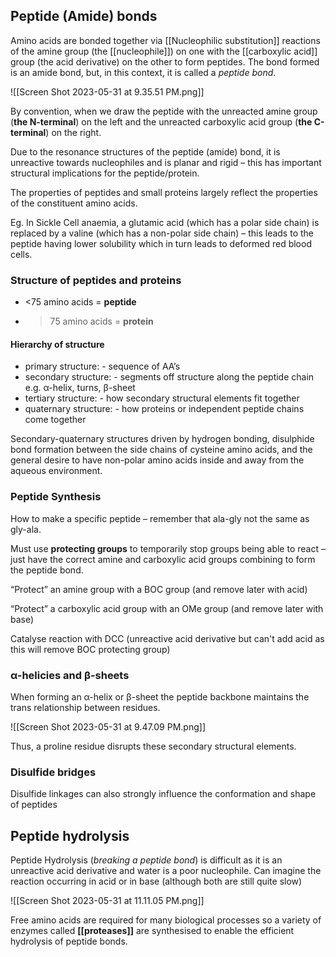 ## Peptide (Amide) bonds

Amino acids are bonded together via [[Nucleophilic substitution]] reactions of the amine group (the [[nucleophile]]) on one with the [[carboxylic acid]] group (the acid derivative) on the other to form peptides. The bond formed is an amide bond, but, in this context, it is called a *peptide bond*.

![[Screen Shot 2023-05-31 at 9.35.51 PM.png]]

By convention, when we draw the peptide with the unreacted amine group (**the N-terminal**) on the left and the unreacted carboxylic acid group (**the C-terminal**) on the right.

Due to the resonance structures of the peptide (amide) bond, it is unreactive towards nucleophiles and is planar and rigid – this has important structural implications for the peptide/protein.

The properties of peptides and small proteins largely reflect the properties of the constituent amino acids. 

Eg. In Sickle Cell anaemia, a glutamic acid (which has a polar side chain) is replaced by a valine (which has a non-polar side chain) – this leads to the peptide having lower solubility which in turn leads to deformed red blood cells.

### Structure of peptides and proteins

- <75 amino acids = **peptide**
- >75 amino acids = **protein**

#### Hierarchy of structure
- primary structure: - sequence of AA’s
- secondary structure: - segments off structure along the peptide chain e.g. α-helix, turns, β-sheet 
- tertiary structure: - how secondary structural elements fit together 
- quaternary structure: - how proteins or independent peptide chains come together

Secondary-quaternary structures driven by hydrogen bonding, disulphide bond formation between the side chains of cysteine amino acids, and the general desire to have non-polar amino acids inside and away from the aqueous environment.

### Peptide Synthesis

How to make a specific peptide – remember that ala-gly not the same as gly-ala.

Must use **protecting groups** to temporarily stop groups being able to react – just have the correct amine and carboxylic acid groups combining to form the peptide bond.

“Protect” an amine group with a BOC group (and remove later with acid)

“Protect” a carboxylic acid group with an OMe group (and remove later with base)

Catalyse reaction with DCC (unreactive acid derivative but can't add acid as this will remove BOC protecting group)

### α-helicies and β-sheets

When forming an α-helix or β-sheet the peptide backbone maintains the trans relationship between residues.

![[Screen Shot 2023-05-31 at 9.47.09 PM.png]]

Thus, a proline residue disrupts these secondary structural elements.

### Disulfide bridges

Disulfide linkages can also strongly influence the conformation and shape of peptides

## Peptide hydrolysis

Peptide Hydrolysis (*breaking a peptide bond*) is difficult as it is an unreactive acid derivative and water is a poor nucleophile. Can imagine the reaction occurring in acid or in base (although both are still quite slow)

![[Screen Shot 2023-05-31 at 11.11.05 PM.png]]

Free amino acids are required for many biological processes so a variety of enzymes called **[[proteases]]** are synthesised to enable the efficient hydrolysis of peptide bonds.